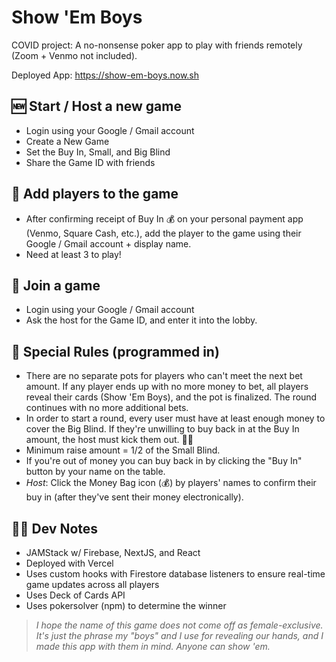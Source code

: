 # Show 'Em Boys
COVID project: A no-nonsense poker app to play with friends remotely (Zoom + Venmo not included).

Deployed App: https://show-em-boys.now.sh

## 🆕 Start / Host a new game 
- Login using your Google / Gmail account
- Create a New Game
- Set the Buy In, Small, and Big Blind
- Share the Game ID with friends

## 🙋 Add players to the game
- After confirming receipt of Buy In 💰 on your personal payment app (Venmo, Square Cash, etc.), add the player to the game using their Google / Gmail account + display name.
- Need at least 3 to play!

## 🚪 Join a game
- Login using your Google / Gmail account
- Ask the host for the Game ID, and enter it into the lobby.

## 👀 Special Rules (programmed in)
- There are no separate pots for players who can't meet the next bet amount. If any player ends up with no more money to bet, all players reveal their cards (Show 'Em Boys), and the pot is finalized. The round continues with no more additional bets.
- In order to start a round, every user must have at least enough money to cover the Big Blind. If they're unwilling to buy back in at the Buy In amount, the host must kick them out. 🤷‍♂️
- Minimum raise amount = 1/2 of the Small Blind.
- If you're out of money you can buy back in by clicking the "Buy In" button by your name on the table.
- *Host*: Click the Money Bag icon (💰) by players' names to confirm their buy in (after they've sent their money electronically).

## 👨‍💻 Dev Notes
- JAMStack w/ Firebase, NextJS, and React
- Deployed with Vercel
- Uses custom hooks with Firestore database listeners to ensure real-time game updates across all players
- Uses Deck of Cards API
- Uses pokersolver (npm) to determine the winner


> _I hope the name of this game does not come off as female-exclusive. It's just the phrase my "boys" and I use for revealing our hands, and I made this app with them in mind. Anyone can show 'em._
